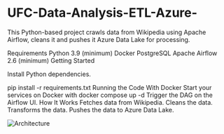 # UFC-Data-Analysis-ETL-Azure-

This Python-based project crawls data from Wikipedia using Apache Airflow, cleans it and pushes it Azure Data Lake for processing.

Requirements
Python 3.9 (minimum)
Docker
PostgreSQL
Apache Airflow 2.6 (minimum)
Getting Started

Install Python dependencies.

pip install -r requirements.txt
Running the Code With Docker
Start your services on Docker with
docker compose up -d
Trigger the DAG on the Airflow UI.
How It Works
Fetches data from Wikipedia.
Cleans the data.
Transforms the data.
Pushes the data to Azure Data Lake.


![Architecture](https://github.com/Karol-96/UFC-Data-Analysis-ETL-Azure-/assets/70049752/d2c12041-a535-41c5-8f87-03eb47a1bccb)

